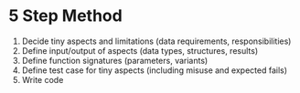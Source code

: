 # 5 Step Method

1. Decide tiny aspects and limitations (data requirements, responsibilities)
2. Define input/output of aspects (data types, structures, results)
3. Define function signatures (parameters, variants)
4. Define test case for tiny aspects (including misuse and expected fails)
5. Write code

